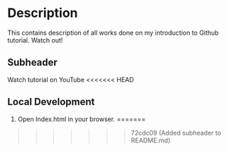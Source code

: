 # Description

This contains description of all works done on my introduction to Github tutorial.
Watch out!

## Subheader

Watch tutorial on YouTube
<<<<<<< HEAD

## Local Development

1. Open Index.html in your browser.
=======
>>>>>>> 72cdc09 (Added subheader to README.md)
